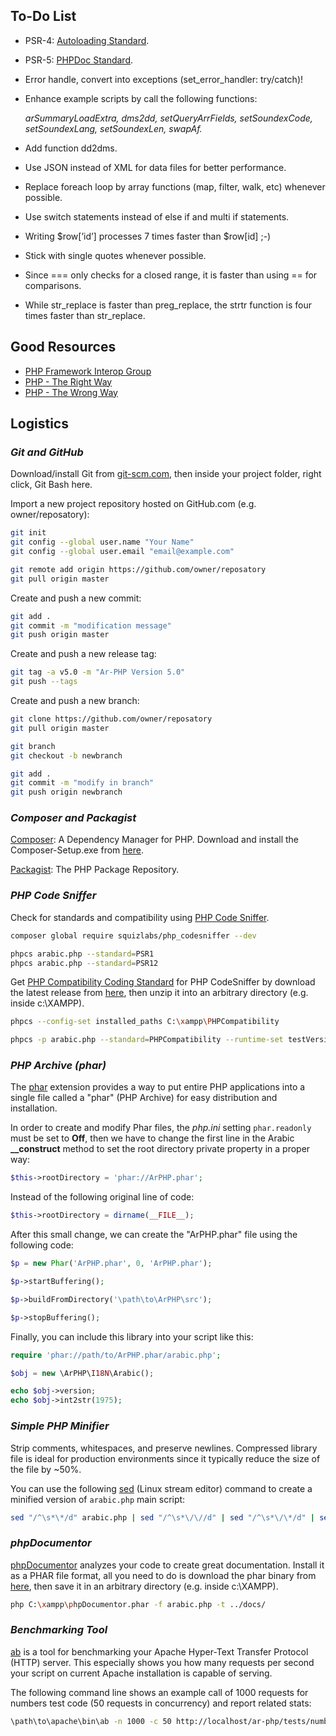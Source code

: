 ## To-Do List
* PSR-4: [Autoloading Standard](https://www.php-fig.org/psr/psr-4/).

* PSR-5: [PHPDoc Standard](https://github.com/php-fig/fig-standards/blob/master/proposed/phpdoc.md).

* Error handle, convert into exceptions (set_error_handler: try/catch)!

* Enhance example scripts by call the following functions: 

	_arSummaryLoadExtra, dms2dd, setQueryArrFields, setSoundexCode, setSoundexLang, setSoundexLen, swapAf._

* Add function dd2dms.

* Use JSON instead of XML for data files for better performance.

* Replace foreach loop by array functions (map, filter, walk, etc) whenever possible.

* Use switch statements instead of else if and multi if statements.

* Writing $row[’id’] processes 7 times faster than $row[id] ;-)

* Stick with single quotes whenever possible.

* Since === only checks for a closed range, it is faster than using == for comparisons.

* While str_replace is faster than preg_replace, the strtr function is four times faster than str_replace.

## Good Resources
* [PHP Framework Interop Group](https://www.php-fig.org/)
* [PHP - The Right Way](https://phptherightway.com/)
* [PHP - The Wrong Way](https://phpthewrongway.com/)

## Logistics

### _Git and GitHub_
Download/install Git from [git-scm.com](https://git-scm.com/downloads), then inside your project folder, right click, Git Bash here.


Import a new project repository hosted on GitHub.com (e.g. owner/reposatory):

```bash
git init
git config --global user.name "Your Name"
git config --global user.email "email@example.com"

git remote add origin https://github.com/owner/reposatory
git pull origin master
```

Create and push a new commit:

```bash
git add .
git commit -m "modification message"
git push origin master
```

Create and push a new release tag:

```bash
git tag -a v5.0 -m "Ar-PHP Version 5.0"
git push --tags
```

Create and push a new branch:

```bash
git clone https://github.com/owner/reposatory
git pull origin master

git branch
git checkout -b newbranch

git add .
git commit -m "modify in branch"
git push origin newbranch
```

### _Composer and Packagist_
[Composer](https://getcomposer.org/): A Dependency Manager for PHP. 
Download and install the Composer-Setup.exe from [here](https://getcomposer.org/download/).

[Packagist](https://packagist.org/): The PHP Package Repository.

### _PHP Code Sniffer_
Check for standards and compatibility using [PHP Code Sniffer](https://github.com/squizlabs/PHP_CodeSniffer).

```bash
composer global require squizlabs/php_codesniffer --dev

phpcs arabic.php --standard=PSR1
phpcs arabic.php --standard=PSR12
```

Get [PHP Compatibility Coding Standard](https://github.com/PHPCompatibility/PHPCompatibility) for PHP CodeSniffer by download the latest release from [here](https://github.com/PHPCompatibility/PHPCompatibility/releases), then unzip it into an arbitrary directory (e.g. inside c:\XAMPP).

```bash
phpcs --config-set installed_paths C:\xampp\PHPCompatibility

phpcs -p arabic.php --standard=PHPCompatibility --runtime-set testVersion 5.3-
```

### _PHP Archive (phar)_

The [phar](https://www.php.net/manual/en/intro.phar.php) extension provides a way to put entire PHP applications into a single file called a "phar" (PHP Archive) for easy distribution and installation.

In  order to create and modify Phar files, the _php.ini_ setting `phar.readonly` must be set to __Off__, then we have to change the first line in the Arabic **__construct** method to set the root directory private property in a proper way:

```php
$this->rootDirectory = 'phar://ArPHP.phar';
```

Instead of the following original line of code:

```php
$this->rootDirectory = dirname(__FILE__);
``` 

After this small change, we can create the "ArPHP.phar" file using the following code:

```php
$p = new Phar('ArPHP.phar', 0, 'ArPHP.phar');

$p->startBuffering();

$p->buildFromDirectory('\path\to\ArPHP\src');

$p->stopBuffering();
```

Finally, you can include this library into your script like this:

```php
require 'phar://path/to/ArPHP.phar/arabic.php';

$obj = new \ArPHP\I18N\Arabic();

echo $obj->version;
echo $obj->int2str(1975);
```

### _Simple PHP Minifier_

Strip comments, whitespaces, and preserve newlines. Compressed library file is ideal for production environments since it typically reduce the size of the file by ~50%.

You can use the following [sed](https://www.gnu.org/software/sed/) (Linux stream editor) command to create a minified version of `arabic.php` main script:

```bash
sed "/^\s*\*/d" arabic.php | sed "/^\s*\/\//d" | sed "/^\s*\/\*/d" | sed "/^\s*$/d" | sed -e "s/\s*=\s*/=/g" | sed -e "s/^\s*//g" > arabic.min.php
```

### _phpDocumentor_
[phpDocumentor](https://www.phpdoc.org/) analyzes your code to create great documentation.
Install it as a PHAR file format, all you need to do is download the phar binary from [here](http://phpdoc.org/phpDocumentor.phar), then save it in an arbitrary directory (e.g. inside c:\XAMPP).

```bash
php C:\xampp\phpDocumentor.phar -f arabic.php -t ../docs/
``` 

### _Benchmarking Tool_

[ab](https://httpd.apache.org/docs/current/programs/ab.html) is a tool for benchmarking your Apache Hyper-Text Transfer Protocol (HTTP) server. This especially shows you how many requests per second your script on current Apache installation is capable of serving. 

The following command line shows an example call of 1000 requests for numbers test code (50 requests in concurrency) and report related stats:

```bash
\path\to\apache\bin\ab -n 1000 -c 50 http://localhost/ar-php/tests/numbers.php
```   